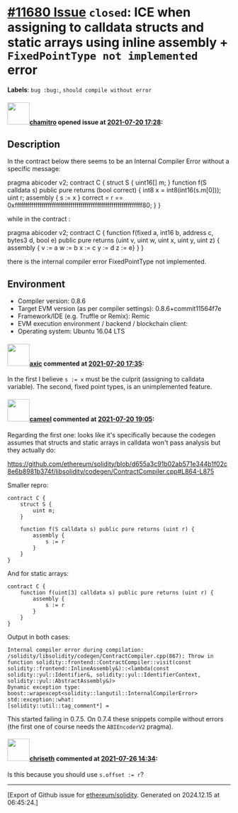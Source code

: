 # [\#11680 Issue](https://github.com/ethereum/solidity/issues/11680) `closed`: ICE when assigning to calldata structs and static arrays using inline assembly + `FixedPointType not implemented` error
**Labels**: `bug :bug:`, `should compile without error`


#### <img src="https://avatars.githubusercontent.com/u/36297330?u=ec716a9bef32d6f777e73680d0a24a39760696a8&v=4" width="50">[chamitro](https://github.com/chamitro) opened issue at [2021-07-20 17:28](https://github.com/ethereum/solidity/issues/11680):

## Description

In the contract below there seems to be an Internal Compiler Error without a specific message:

pragma abicoder v2;
contract C {
    struct S {
        uint16[] m;
    }
    function f(S calldata s) public pure returns (bool correct) {
        int8 x = int8(int16(s.m[0]));
        uint r;
        assembly {
            s := x
        }
        correct = r == 0xffffffffffffffffffffffffffffffffffffffffffffffffffffffffffffff80;
    }
}

while in the contract :

pragma abicoder               v2;
contract C {
    function f(fixed a, int16 b, address c, bytes3 d, bool e)
            public pure returns (uint v, uint w, uint x, uint y, uint z) {
        assembly { v := a  w := b x := c y := d z := e}
    }
}

there is the internal compiler error FixedPointType not implemented.


## Environment

- Compiler version: 0.8.6
- Target EVM version (as per compiler settings): 0.8.6+commit11564f7e
- Framework/IDE (e.g. Truffle or Remix): Remic
- EVM execution environment / backend / blockchain client:
- Operating system: Ubuntu 16.04 LTS


#### <img src="https://avatars.githubusercontent.com/u/20340?v=4" width="50">[axic](https://github.com/axic) commented at [2021-07-20 17:35](https://github.com/ethereum/solidity/issues/11680#issuecomment-883571455):

In the first I believe `s := x` must be the culprit (assigning to calldata variable). The second, fixed point types, is an unimplemented feature.

#### <img src="https://avatars.githubusercontent.com/u/137030?v=4" width="50">[cameel](https://github.com/cameel) commented at [2021-07-20 19:05](https://github.com/ethereum/solidity/issues/11680#issuecomment-883625557):

Regarding the first one: looks like it's specifically because the codegen assumes that structs and static arrays in calldata won't pass analysis but they actually do:

https://github.com/ethereum/solidity/blob/d655a3c91b02ab571e344b1f02c8e6b8981b374f/libsolidity/codegen/ContractCompiler.cpp#L864-L875

Smaller repro:
```solidity
contract C {
    struct S {
        uint m;
    }

    function f(S calldata s) public pure returns (uint r) {
        assembly {
            s := r
        }
    }
}
```

And for static arrays:
```solidity
contract C {
    function f(uint[3] calldata s) public pure returns (uint r) {
        assembly {
            s := r
        }
    }
}
```
Output in both cases:
```
Internal compiler error during compilation:
/solidity/libsolidity/codegen/ContractCompiler.cpp(867): Throw in function solidity::frontend::ContractCompiler::visit(const solidity::frontend::InlineAssembly&)::<lambda(const solidity::yul::Identifier&, solidity::yul::IdentifierContext, solidity::yul::AbstractAssembly&)>
Dynamic exception type: boost::wrapexcept<solidity::langutil::InternalCompilerError>
std::exception::what:
[solidity::util::tag_comment*] =
```

This started failing in 0.7.5. On 0.7.4 these snippets compile without errors (the first one of course needs the `ABIEncoderV2` pragma).

#### <img src="https://avatars.githubusercontent.com/u/9073706?v=4" width="50">[chriseth](https://github.com/chriseth) commented at [2021-07-26 14:34](https://github.com/ethereum/solidity/issues/11680#issuecomment-886758175):

Is this because you should use `s.offset := r`?


-------------------------------------------------------------------------------



[Export of Github issue for [ethereum/solidity](https://github.com/ethereum/solidity). Generated on 2024.12.15 at 06:45:24.]
